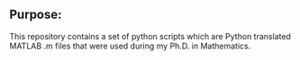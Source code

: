 ## Purpose:
This repository contains a set of python scripts 
which are Python translated MATLAB .m files that
were used during my Ph.D. in Mathematics.

